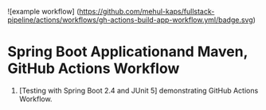 ![example workflow]
(https://github.com/mehul-kaps/fullstack-pipeline/actions/workflows/gh-actions-build-app-workflow.yml/badge.svg)
# Spring Boot Applicationand Maven, GitHub Actions Workflow

1. [Testing with Spring Boot 2.4 and JUnit 5] demonstrating GitHub Actions Workflow.

 
